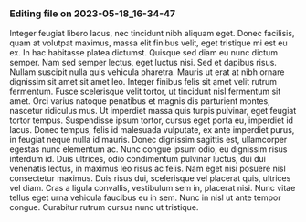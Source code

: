 

### Editing file on 2023-05-18_16-34-47

Integer feugiat libero lacus, nec tincidunt nibh aliquam eget. Donec facilisis, quam at volutpat maximus, massa elit finibus velit, eget tristique mi est eu ex. In hac habitasse platea dictumst. Quisque sed diam eu nunc dictum semper. Nam sed semper lectus, eget luctus nisi. Sed et dapibus risus. Nullam suscipit nulla quis vehicula pharetra. Mauris ut erat at nibh ornare dignissim sit amet sit amet leo. Integer finibus felis sit amet velit rutrum fermentum. Fusce scelerisque velit tortor, ut tincidunt nisl fermentum sit amet. Orci varius natoque penatibus et magnis dis parturient montes, nascetur ridiculus mus. Ut imperdiet massa quis turpis pulvinar, eget feugiat tortor tempus. Suspendisse ipsum tortor, cursus eget porta eu, imperdiet id lacus.
Donec tempus, felis id malesuada vulputate, ex ante imperdiet purus, in feugiat neque nulla id mauris. Donec dignissim sagittis est, ullamcorper egestas nunc elementum ac. Nunc congue ipsum odio, eu dignissim risus interdum id. Duis ultrices, odio condimentum pulvinar luctus, dui dui venenatis lectus, in maximus leo risus ac felis. Nam eget nisi posuere nisl consectetur maximus. Duis risus dui, scelerisque vel placerat quis, ultrices vel diam. Cras a ligula convallis, vestibulum sem in, placerat nisi. Nunc vitae tellus eget urna vehicula faucibus eu in sem. Nunc in nisl ut ante tempor congue. Curabitur rutrum cursus nunc ut tristique.


